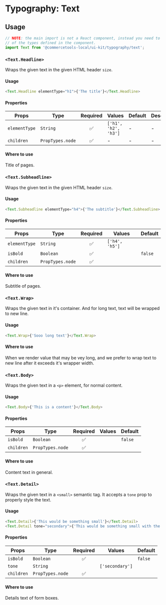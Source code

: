 # Typography: Text

## Usage

```js
// NOTE: the main import is not a React component, instead you need to use one
// of the types defined in the component.
import Text from '@commercetools-local/ui-kit/typography/text';
```

### `<Text.Headline>`

Wraps the given text in the given HTML header `size`.

#### Usage

```js
<Text.Headline elementType="h1">{'The title'}</Text.Headline>
```

#### Properties

| Props         | Type             | Required | Values               | Default | Description |
| ------------- | ---------------- | :------: | -------------------- | ------- | ----------- |
| `elementType` | `String`         |    ✅    | `['h1', 'h2', 'h3']` | -       | -           |
| `children`    | `PropTypes.node` |    ✅    | -                    | -       | -           |

#### Where to use

Title of pages.

### `<Text.Subheadline>`

Wraps the given text in the given HTML header `size`.

#### Usage

```js
<Text.Subheadline elementType="h4">{'The subtitle'}</Text.Subheadline>
```

#### Properties

| Props         | Type             | Required | Values         | Default |
| ------------- | ---------------- | :------: | -------------- | ------- |
| `elementType` | `String`         |    ✅    | `['h4', 'h5']` |         |
| `isBold`      | `Boolean`        |    ✅    |                | `false` |
| `children`    | `PropTypes.node` |    ✅    |                |         |

#### Where to use

Subtitle of pages.

### `<Text.Wrap>`

Wraps the given text in it's container. And for long text, text will be wrapped to new line.

#### Usage

```js
<Text.Wrap>{'Sooo long text'}</Text.Wrap>
```

#### Where to use

When we render value that may be vey long, and we prefer to wrap text to new line after it exceeds it's wrapper width.

### `<Text.Body>`

Wraps the given text in a `<p>` element, for normal content.

#### Usage

```js
<Text.Body>{'This is a content'}</Text.Body>
```

#### Properties

| Props      | Type             | Required | Values | Default |
| ---------- | ---------------- | :------: | ------ | ------- |
| `isBold`   | `Boolean`        |    ✅    |        | `false` |
| `children` | `PropTypes.node` |    ✅    |        |         |

#### Where to use

Content text in general.

### `<Text.Detail>`

Wraps the given text in a `<small>` semantic tag. It accepts a `tone` prop to
properly style the text.

#### Usage

```js
<Text.Detail>{'This would be something small'}</Text.Detail>
<Text.Detail tone="secondary">{'This would be something small with the secondary tone applied'}</Text.Detail>
```

#### Properties

| Props      | Type             | Required | Values          | Default |
| ---------- | ---------------- | :------: | --------------- | ------- |
| `isBold`   | `Boolean`        |    ✅    |                 | `false` |
| `tone`     | `String`         |          | `['secondary']` |         |
| `children` | `PropTypes.node` |    ✅    |                 |         |

#### Where to use

Details text of form boxes.
